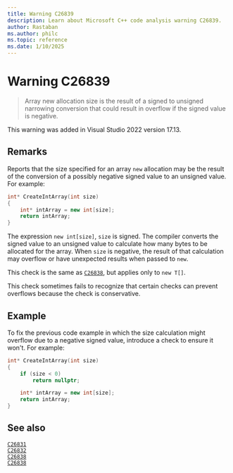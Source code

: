 ```yaml
---
title: Warning C26839
description: Learn about Microsoft C++ code analysis warning C26839.
author: Rastaban
ms.author: philc
ms.topic: reference
ms.date: 1/10/2025
---
```

# Warning C26839

> Array new allocation size is the result of a signed to unsigned narrowing conversion that could result in overflow if the signed value is negative.

This warning was added in Visual Studio 2022 version 17.13.

## Remarks

Reports that the size specified for an array `new` allocation may be the result of the conversion of a possibly negative signed value to an unsigned value. For example:

```cpp
int* CreateIntArray(int size)
{
    int* intArray = new int[size];
    return intArray;
}
```

The expression `new int[size]`, `size` is signed. The compiler converts the signed value to an unsigned value to calculate how many bytes to be allocated for the array. When `size` is negative, the result of that calculation may overflow or have unexpected results when passed to `new`.

This check is the same as [`C26838`](c26838.md), but applies only to `new T[]`.

This check sometimes fails to recognize that certain checks can prevent overflows because the check is conservative.

## Example

To fix the previous code example in which the size calculation might overflow due to a negative signed value, introduce a check to ensure it won't. For example:

```cpp
int* CreateIntArray(int size)
{
    if (size < 0)
        return nullptr;

    int* intArray = new int[size];
    return intArray;
}
```

## See also

[`C26831`](c26831.md)\
[`C26832`](c26832.md)\
[`C26838`](c26833.md)\
[`C26838`](c26838.md)